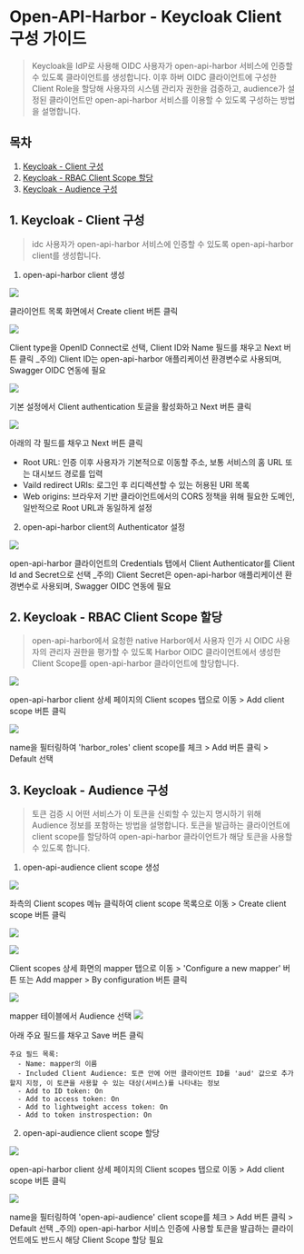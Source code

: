 # Open-API-Harbor - Keycloak Client 구성 가이드

> Keycloak을 IdP로 사용해 OIDC 사용자가 open-api-harbor 서비스에 인증할 수 있도록 클라이언트를 생성합니다. 이후 하버 OIDC 클라이언트에 구성한 Client Role을 할당해 사용자의 시스템 관리자 권한을 검증하고, audience가 설정된 클라이언트만 open-api-harbor 서비스를 이용할 수 있도록 구성하는 방법을 설명합니다.



## 목차

1. [Keycloak - Client 구성](#1-keycloak---client-구성)
2. [Keycloak - RBAC Client Scope 할당](#2-keycloak---RBAC-client-scope-할당)
3. [Keycloak - Audience 구성](#3-keycloak---audience-구성)




## 1. Keycloak - Client 구성

> idc 사용자가 open-api-harbor 서비스에 인증할 수 있도록 open-api-harbor client를 생성합니다.

1. open-api-harbor client 생성

  ![](./img/keycloak_client_list.png)
  
  클라이언트 목록 화면에서 Create client 버튼 클릭

  ![](./img/client_create_general_settings.png)
  
  Client type을 OpenID Connect로 선택, Client ID와 Name 필드를 채우고 Next 버튼 클릭
  _주의) Client ID는 open-api-harbor 애플리케이션 환경변수로 사용되며, Swagger OIDC 연동에 필요

  ![](./img/client_create_capability_config.png)
  
  기본 설정에서 Client authentication 토글을 활성화하고 Next 버튼 클릭

  ![](./img/client_create_login_settings.png)
  
  아래의 각 필드를 채우고 Next 버튼 클릭
   - Root URL: 인증 이후 사용자가 기본적으로 이동할 주소, 보통 서비스의 홈 URL 또는 대시보드 경로를 입력
   - Vaild redirect URIs: 로그인 후 리디렉션할 수 있는 허용된 URI 목록
   - Web origins: 브라우저 기반 클라이언트에서의 CORS 정책을 위해 필요한 도메인, 일반적으로 Root URL과 동일하게 설정




2. open-api-harbor client의 Authenticator 설정

  ![](./img/open_api_harbor_client_credentials.png)
  
  open-api-harbor 클라이언트의 Credentials 탭에서 Client Authenticator를 Client Id and Secret으로 선택
  _주의) Client Secret은 open-api-harbor 애플리케이션 환경변수로 사용되며, Swagger OIDC 연동에 필요




## 2. Keycloak - RBAC Client Scope 할당

> open-api-harbor에서 요청한 native Harbor에서 사용자 인가 시 OIDC 사용자의 관리자 권한을 평가할 수 있도록 Harbor OIDC 클라이언트에서 생성한 Client Scope를 open-api-harbor 클라이언트에 할당합니다.

  ![](./img/open_api_harbor_client_client_scopes_tab.png)

  open-api-harbor client 상세 페이지의 Client scopes 탭으로 이동 > Add client scope 버튼 클릭

  ![](./img/add_harbor_roles_client_scope_to_open_api_harbor.png)

  name을 필터링하여 'harbor_roles' client scope를 체크 > Add 버튼 클릭 > Default 선택




## 3. Keycloak - Audience 구성

> 토큰 검증 시 어떤 서비스가 이 토큰을 신뢰할 수 있는지 명시하기 위해 Audience 정보를 포함하는 방법을 설명합니다. 토큰을 발급하는 클라이언트에 client scope를 할당하여 open-api-harbor 클라이언트가 해당 토큰을 사용할 수 있도록 합니다.

1. open-api-audience client scope 생성

  ![](./img/client_scope_list.png)

  좌측의 Client scopes 메뉴 클릭하여 client scope 목록으로 이동 > Create client scope 버튼 클릭

  ![](./img/open_api_audience_client_scope_mapper_tab.png)

  ![](./img/add_mapper_audience.png)

  Client scopes 상세 화면의 mapper 탭으로 이동 > 'Configure a new mapper' 버튼 또는 Add mapper > By configuration 버튼 클릭

  ![](./img/configure_a_new_mapper_audience.png)

  mapper 테이블에서 Audience 선택
  ![](./img/open_api_harbor_audience_mapper_create_form.png)

  아래 주요 필드를 채우고 Save 버튼 클릭

    주요 필드 목록:
      - Name: mapper의 이름
      - Included Client Audience: 토큰 안에 어떤 클라이언트 ID를 'aud' 값으로 추가할지 지정, 이 토큰을 사용할 수 있는 대상(서비스)를 나타내는 정보
      - Add to ID token: On
      - Add to access token: On
      - Add to lightweight access token: On
      - Add to token instrospection: On




2. open-api-audience client scope 할당

  ![](./img/open_api_harbor_client_client_scopes_tab.png)

  open-api-harbor client 상세 페이지의 Client scopes 탭으로 이동 > Add client scope 버튼 클릭

  ![](./img/add_audience_client_scope_to_open_api_harbor.png)

  name을 필터링하여 'open-api-audience' client scope를 체크 > Add 버튼 클릭 > Default 선택
  _주의) open-api-harbor 서비스 인증에 사용할 토큰을 발급하는 클라이언트에도 반드시 해당 Client Scope 할당 필요